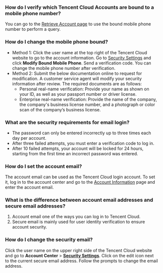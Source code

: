 ### How do I verify which Tencent Cloud Accounts are bound to a mobile phone number?
You can go to the [Retrieve Account page](https://intl.cloud.tencent.com/services/forgotAccount) to use the bound mobile phone number to perform a query.



### How do I change the mobile phone bound?
- Method 1: Click the user name at the top right of the Tencent Cloud website to go to the account information. Go to [Security Settings](https://console.cloud.tencent.com/developer/security) and click **Modify Bound Mobile Phone**. Send a verification code. You can change the mobile phone number after verification.
- Method 2: Submit the below documentation online to request for modification. A customer service agent will modify your security information after review. The required documents are as follows:
  - Personal real-name verification: Provide your name as shown on your ID, as well as your passport number or driver license.
  - Enterprise real-name verification: Provide the name of the company, the company's business license number, and a photograph or color scan of the company’s business license.


### What are the security requirements for email login?
- The password can only be entered incorrectly up to three times each day per account.
- After three failed attempts, you must enter a verification code to log in.
- After 10 failed attempts, your account will be locked for 24 hours, starting from the first time an incorrect password was entered.


### How do I set the account email?
The account email can be used as the Tencent Cloud login account. To set it, log in to the account center and go to the [Account Information](https://console.cloud.tencent.com/developer) page and enter the account email.


### What is the difference between account email addresses and secure email addresses?
1. Account email one of the ways you can log in to Tencent Cloud.
2. Secure email is mainly used for user identity verification to ensure account security.

### How do I change the security email?
Click the user name on the upper right side of the Tencent Cloud website and go to **Account Center** > [**Security Settings**](https://console.cloud.tencent.com/developer/security). Click on the edit icon next to the current secure email address. Follow the prompts to change the email address.
